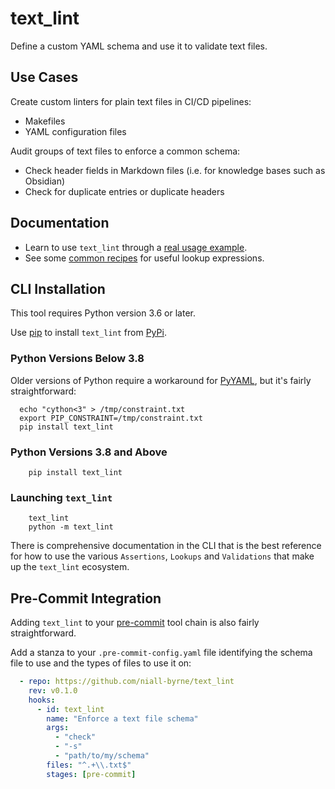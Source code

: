 # text_lint

Define a custom YAML schema and use it to validate text files.

## Use Cases

Create custom linters for plain text files in CI/CD pipelines:
  - Makefiles
  - YAML configuration files

Audit groups of text files to enforce a common schema:
  - Check header fields in Markdown files (i.e. for knowledge bases such as Obsidian)
  - Check for duplicate entries or duplicate headers

## Documentation

- Learn to use `text_lint` through a [real usage example](markdown/EXAMPLES.md).
- See some [common recipes](markdown/RECIPES.md) for useful lookup expressions.

## CLI Installation

This tool requires Python version 3.6 or later.

Use [pip](https://pypi.org/project/pip/) to install `text_lint` from [PyPi](https://pypi.org/project/text-lint/).

### Python Versions Below 3.8

Older versions of Python require a workaround for [PyYAML](https://pypi.org/project/PyYAML/), but it's fairly straightforward:

```shell
  echo "cython<3" > /tmp/constraint.txt
  export PIP_CONSTRAINT=/tmp/constraint.txt
  pip install text_lint
```

### Python Versions 3.8 and Above

```shell
    pip install text_lint
```

### Launching `text_lint`

```shell
    text_lint
    python -m text_lint
```

There is comprehensive documentation in the CLI that is the best reference for how to use the various `Assertions`, `Lookups` and `Validations` that make up the `text_lint` ecosystem.

## Pre-Commit Integration

Adding `text_lint` to your [pre-commit](https://pre-commit.com/index.html) tool chain is also fairly straightforward.

Add a stanza to your `.pre-commit-config.yaml` file identifying the schema file to use and the types of files to use it on:

```yaml
  - repo: https://github.com/niall-byrne/text_lint
    rev: v0.1.0
    hooks:
      - id: text_lint
        name: "Enforce a text file schema"
        args:
          - "check"
          - "-s"
          - "path/to/my/schema"
        files: "^.+\\.txt$"
        stages: [pre-commit]
```
